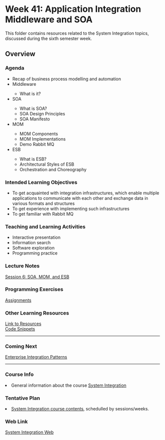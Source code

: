 # Week 41: Application Integration Middleware and SOA 
This folder contains resources related to the System Integration topics, discussed during the sixth semester week.	
<h2>Overview</h2>
<h3>Agenda</h3>
<ul>
	<li>Recap of business process modelling and automation</li>
  <li>Middleware</li>
  <ul>
  		<li>What is it?</li>
	</ul>  
	<li>SOA</li>
	   <ul>
        <li>What is SOA?</li>
       <li>SOA Design Principles</li>
       <li>SOA Manifesto</li>
	   </ul>  		
  <li>MOM</li> 
  	 <ul>
       <li>MOM Components</li>
       <li>MOM Implementations</li>
       <li>Demo Rabbit MQ</li>
	   </ul> 
  <li>ESB</li>
  <ul>
       <li>What is ESB?</li>
       <li>Architectural Styles of ESB</li>
       <li>Orchestration and Choreography</li>
	   </ul> 
</ul>

<h3>Intended Learning Objectives</h3>
<ul>
	<li>To get acquainted with integration infrastructures, which enable multiple applications to communicate with each other and exchange data in various formats and structures</li>
	<li>To get experience with implementing such infrastructures</li>
  <li>To get familiar with Rabbit MQ</li>
</ul>

<h3>Teaching and Learning Activities</h3>
<ul>
	<li>Interactive presentation</li>
	<li>Information search</li>	
	<li>Software exploration</li>
  <li>Programming practice</li>
</ul>
 
<h3>Lecture Notes</h3>
<a href="https://cphbusiness.mrooms.net/pluginfile.php/288702/mod_resource/content/1/Session6SOAMW.pdf">Session 6: SOA, MOM, and ESB</a>
  
<h3>Programming Exercises</h3>
<a href="https://github.com/datsoftlyngby/soft2019fall-si/tree/master/docs/Sessions/Week41/Assignments/">Assignments</a> 
	
<h3>Other Learning Resources</h3>
<a href="https://github.com/datsoftlyngby/soft2019fall-si/tree/master/docs/Sessions/Week41/Resources/">Link to Resources</a><br>
<a href="https://github.com/datsoftlyngby/soft2019fall-si/tree/master/code">Code Snippets</a>

<hr>
<h3>Coming Next</h3>
<a href="https://datsoftlyngby.github.io/soft2019fall-si/Sessions/Week43/">Enterprise Integration Patterns</a>
<hr>
<h3>Course Info</h3>
<li>General information about the course <a href="https://datsoftlyngby.github.io/soft2019fall/SI/course-info.html">System Integration</a></li>
<h3>Tentative Plan</h3>
<li><a href="https://datsoftlyngby.github.io/soft2019fall-si/Info/tentative-plan">System Integration course contents</a>, schedulled by sessions/weeks.</li>
<h3>Web Link</h3>
<a href="https://datsoftlyngby.github.io/soft2019fall-si">System Integration Web</a>

